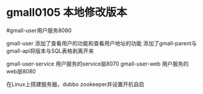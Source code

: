# gmall0105 本地修改版本

#gmall-user用户服务8080 

gmall-user 添加了查看用户的功能和查看用户地址的功能
添加了gmall-parent与gmall-api将版本与SQL表格剥离开来

gmall-user-service 用户服务的service层8070
gmall-user-web 用户服务的web层8080

在Linux上搭建服务器，dubbo zookeeper并设置开机自启
